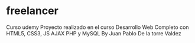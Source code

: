 # freelancer
Curso udemy 
Proyecto realizado en el curso Desarrollo Web Completo con HTML5, CSS3, JS AJAX PHP y MySQL
By Juan Pablo De la torre Valdez
